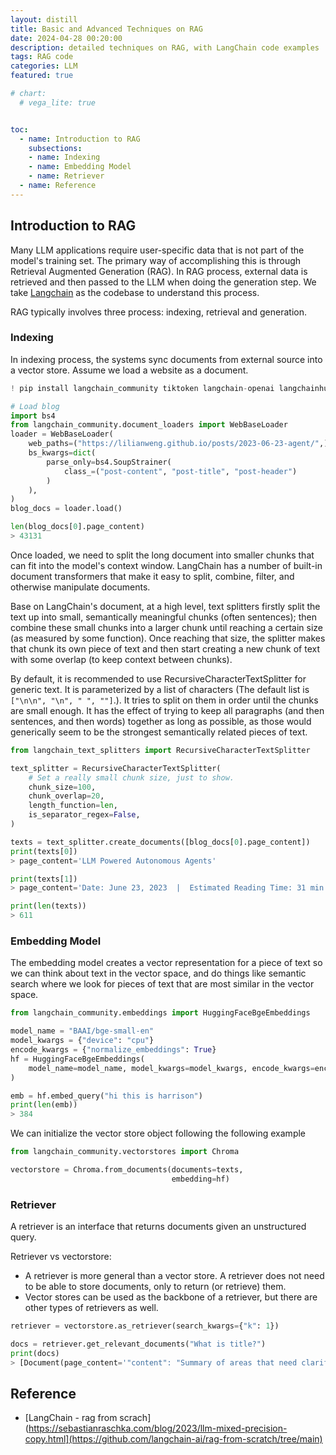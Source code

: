 ```yaml
---
layout: distill
title: Basic and Advanced Techniques on RAG
date: 2024-04-28 00:20:00
description: detailed techniques on RAG, with LangChain code examples
tags: RAG code 
categories: LLM
featured: true

# chart:
  # vega_lite: true


toc:
  - name: Introduction to RAG
    subsections:
    - name: Indexing
    - name: Embedding Model
    - name: Retriever
  - name: Reference
---
```



## Introduction to RAG

Many LLM applications require user-specific data that is not part of the model's training set. The primary way of accomplishing this is through Retrieval Augmented Generation (RAG).
In RAG process, external data is retrieved and then passed to the LLM when doing the generation step. We take [Langchain](https://python.langchain.com/docs/get_started/introduction) as the codebase to understand this process.


RAG typically involves three process: indexing, retrieval and generation.

### Indexing

In indexing process, the systems sync documents from external source into a vector store. Assume we load a website as a document.

```python
! pip install langchain_community tiktoken langchain-openai langchainhub chromadb langchain langchain_text_splitters sentence_transformers
```


```python
# Load blog
import bs4
from langchain_community.document_loaders import WebBaseLoader
loader = WebBaseLoader(
    web_paths=("https://lilianweng.github.io/posts/2023-06-23-agent/",),
    bs_kwargs=dict(
        parse_only=bs4.SoupStrainer(
            class_=("post-content", "post-title", "post-header")
        )
    ),
)
blog_docs = loader.load()

len(blog_docs[0].page_content)
> 43131
```

Once loaded, we need to split the long document into smaller chunks that can fit into the model's context window. LangChain has a number of built-in document transformers that make it easy to split, combine, filter, and otherwise manipulate documents.

Base on LangChain's document, at a high level, text splitters firstly split the text up into small, semantically meaningful chunks (often sentences); then combine these small chunks into a larger chunk until reaching a certain size (as measured by some function). Once reaching that size, the splitter makes that chunk its own piece of text and then start creating a new chunk of text with some overlap (to keep context between chunks).

By default, it is recommended to use RecursiveCharacterTextSplitter for generic text. It is parameterized by a list of characters (The default list is `["\n\n", "\n", " ", ""]`.). It tries to split on them in order until the chunks are small enough. It has the effect of trying to keep all paragraphs (and then sentences, and then words) together as long as possible, as those would generically seem to be the strongest semantically related pieces of text.


```python
from langchain_text_splitters import RecursiveCharacterTextSplitter

text_splitter = RecursiveCharacterTextSplitter(
    # Set a really small chunk size, just to show.
    chunk_size=100,
    chunk_overlap=20,
    length_function=len,
    is_separator_regex=False,
)

texts = text_splitter.create_documents([blog_docs[0].page_content])
print(texts[0])
> page_content='LLM Powered Autonomous Agents'

print(texts[1])
> page_content='Date: June 23, 2023  |  Estimated Reading Time: 31 min  |  Author: Lilian Weng'

print(len(texts))
> 611
```

### Embedding Model

The embedding model creates a vector representation for a piece of text so we can think about text in the vector space, and do things like semantic search where we look for pieces of text that are most similar in the vector space.

```python
from langchain_community.embeddings import HuggingFaceBgeEmbeddings

model_name = "BAAI/bge-small-en"
model_kwargs = {"device": "cpu"}
encode_kwargs = {"normalize_embeddings": True}
hf = HuggingFaceBgeEmbeddings(
    model_name=model_name, model_kwargs=model_kwargs, encode_kwargs=encode_kwargs
)
```

```python
emb = hf.embed_query("hi this is harrison")
print(len(emb))
> 384
```

We can initialize the vector store object following the following example
```python
from langchain_community.vectorstores import Chroma

vectorstore = Chroma.from_documents(documents=texts, 
                                    embedding=hf)
```                               


### Retriever

A retriever is an interface that returns documents given an unstructured query.

Retriever vs vectorstore:  
- A retriever is more general than a vector store. A retriever does not need to be able to store documents, only to return (or retrieve) them. 
- Vector stores can be used as the backbone of a retriever, but there are other types of retrievers as well.


```python
retriever = vectorstore.as_retriever(search_kwargs={"k": 1})

docs = retriever.get_relevant_documents("What is title?")
print(docs)
> [Document(page_content='"content": "Summary of areas that need clarification:\\n1. Specifics of the Super Mario game')]
```



## Reference 

- [LangChain - rag from scrach](https://sebastianraschka.com/blog/2023/llm-mixed-precision-copy.html](https://github.com/langchain-ai/rag-from-scratch/tree/main)



<!--
````markdown
```vega_lite
{
  "$schema": "https://vega.github.io/schema/vega-lite/v5.json",
  "description": "A dot plot showing each movie in the database, and the difference from the average movie rating. The display is sorted by year to visualize everything in sequential order. The graph is for all Movies before 2019.",
  "data": {
    "url": "https://raw.githubusercontent.com/vega/vega/main/docs/data/movies.json"
  },
  "transform": [
    {"filter": "datum['IMDB Rating'] != null"},
    {"filter": {"timeUnit": "year", "field": "Release Date", "range": [null, 2019]}},
    {
      "joinaggregate": [{
        "op": "mean",
        "field": "IMDB Rating",
        "as": "AverageRating"
      }]
    },
    {
      "calculate": "datum['IMDB Rating'] - datum.AverageRating",
      "as": "RatingDelta"
    }
  ],
  "mark": "point",
  "encoding": {
    "x": {
      "field": "Release Date",
      "type": "temporal"
    },
    "y": {
      "field": "RatingDelta",
      "type": "quantitative",
      "title": "Rating Delta"
    },
    "color": {
      "field": "RatingDelta",
      "type": "quantitative",
      "scale": {"domainMid": 0},
      "title": "Rating Delta"
    }
  }
}
```
````

Which generates:

```vega_lite
{
  "$schema": "https://vega.github.io/schema/vega-lite/v5.json",
  "description": "A dot plot showing each movie in the database, and the difference from the average movie rating. The display is sorted by year to visualize everything in sequential order. The graph is for all Movies before 2019.",
  "data": {
    "url": "https://raw.githubusercontent.com/vega/vega/main/docs/data/movies.json"
  },
  "transform": [
    {"filter": "datum['IMDB Rating'] != null"},
    {"filter": {"timeUnit": "year", "field": "Release Date", "range": [null, 2019]}},
    {
      "joinaggregate": [{
        "op": "mean",
        "field": "IMDB Rating",
        "as": "AverageRating"
      }]
    },
    {
      "calculate": "datum['IMDB Rating'] - datum.AverageRating",
      "as": "RatingDelta"
    }
  ],
  "mark": "point",
  "encoding": {
    "x": {
      "field": "Release Date",
      "type": "temporal"
    },
    "y": {
      "field": "RatingDelta",
      "type": "quantitative",
      "title": "Rating Delta"
    },
    "color": {
      "field": "RatingDelta",
      "type": "quantitative",
      "scale": {"domainMid": 0},
      "title": "Rating Delta"
    }
  }
}
```

This plot supports both light and dark themes.


--->

